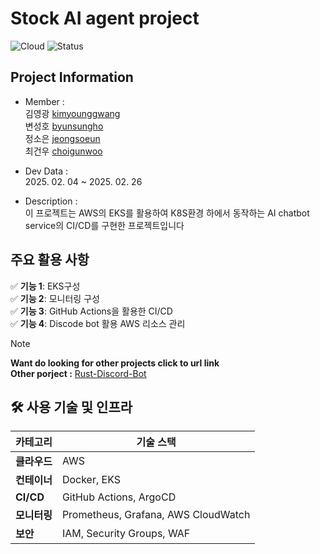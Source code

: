 # Stock AI agent project
<!-- 🌥️ -->

![Cloud](https://img.shields.io/badge/Cloud-AWS-blue) ![Status](https://img.shields.io/badge/Status-Active-brightgreen)

## Project Information
* Member :  
  김영광 [kimyounggwang](https://github.com/zxcxz01)  
  변성호 [byunsungho](https://github.com/Byun-Sung-Ho)  
  정소은 [jeongsoeun](https://github.com/sssoeun)  
  최건우 [choigunwoo](https://github.com/gunwoo8873)  

* Dev Data :  
  2025. 02. 04 ~ 2025. 02. 26

* Description :  
  이 프로젝트는 AWS의 EKS를 활용하여 K8S환경 하에서 동작하는 AI chatbot service의 CI/CD를 구현한 프로젝트입니다

<!--## 📝 프로젝트 개요
이 프로젝트는 AWS의 EKS를 활용하여 K8S환경 하에서 동작하는 AI chatbot service의 CI/CD를 구현한 프로젝트입니다.-->

## 주요 활용 사항
✅ **기능 1**: EKS구성  
✅ **기능 2**: 모니터링 구성  
✅ **기능 3**: GitHub Actions을 활용한 CI/CD  
✅ **기능 4**: Discode bot 활용 AWS 리소스 관리  

> [!NOTE]
> **Want do looking for other projects click to url link**  
> **Other porject :** [Rust-Discord-Bot](https://github.com/gunwoo8873/Rust-DiscordBot)

## 🛠️ 사용 기술 및 인프라
| 카테고리  | 기술 스택  |
|----------|----------|
| **클라우드** | AWS |
| **컨테이너** | Docker, EKS |
| **CI/CD** | GitHub Actions, ArgoCD |
| **모니터링** | Prometheus, Grafana, AWS CloudWatch |
| **보안** | IAM, Security Groups, WAF |
